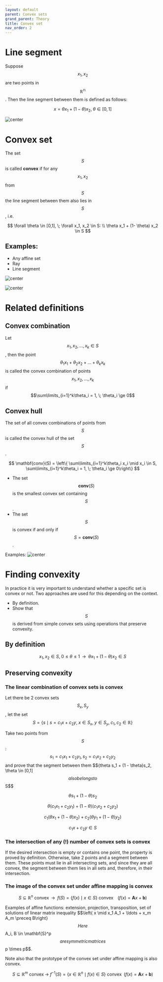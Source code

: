 ```yaml
---
layout: default
parent: Convex sets
grand_parent: Theory
title: Convex set
nav_order: 2
---
```


# Line segment
Suppose $$x_1, x_2 $$ are two points in $$\mathbb{R^n}$$. Then the line segment between them is defined as follows:

$$
x = \theta x_1 + (1 - \theta)x_2, \; \theta \in [0,1]
$$

![center](../line_segment.svg)

# Convex set
The set $$S$$ is called **convex** if for any $$x_1, x_2$$ from $$S$$ the line segment between them also lies in $$S$$, i.e. 

$$
\forall \theta \in [0,1], \; \forall x_1, x_2 \in S: \\ \theta x_1 + (1- \theta) x_2 \in S
$$

## Examples: 

* Any affine set
* Ray
* Line segment

![center](../convex_1.svg)

![center](../convex_2.svg)

# Related definitions
## Convex combination
Let $$x_1, x_2, \ldots, x_k \in S$$, then the point $$\theta_1 x_1 + \theta_2 x_2 + \ldots + \theta_k x_k$$ is called the convex combination of points $$x_1, x_2, \ldots, x_k$$ if $$\sum\limits_{i=1}^k\theta_i = 1, \; \theta_i \ge 0$$

## Convex hull
The set of all convex combinations of points from $$S$$ is called the convex hull of the set $$S$$.

$$
\mathbf{conv}(S) = \left\{ \sum\limits_{i=1}^k\theta_i x_i \mid x_i \in S, \sum\limits_{i=1}^k\theta_i = 1, \; \theta_i \ge 0\right\}
$$

* The set $$\mathbf{conv}(S)$$ is the smallest convex set containing $$S$$.
* The set $$S$$ is convex if and only if $$S = \mathbf{conv}(S)$$.


Examples:
![center](../convex_hull.svg)

# Finding convexity

In practice it is very important to understand whether a specific set is convex or not. Two approaches are used for this depending on the context.
* By definition.
* Show that $$S$$ is derived from simple convex sets using operations that preserve convexity.

## By definition

$$
x_1, x_2 \in S, \; 0 \le \theta \le 1 \;\; \rightarrow \;\; \theta x_1 + (1-\theta)x_2 \in S
$$

## Preserving convexity

### The linear combination of convex sets is convex

Let there be 2 convex sets $$S_x, S_y$$, let the set $$S = \left\{s \mid s = c_1 x + c_2 y, \; x \in S_x, \; y \in S_y, \; c_1, c_2 \in \mathbb{R}\right\}$$

Take two points from $$S$$: $$s_1 = c_1 x_1 + c_2 y_1, s_2 = c_1 x_2 + c_2 y_2$$ and prove that the segment between them $${theta s_1 + (1 - \theta)s_2, \theta \in [0,1]$$ also belongs to $$S$$

$$
\theta s_1 + (1 - \theta)s_2
$$

$$
\theta (c_1 x_1 + c_2 y_1) + (1 - \theta)(c_1 x_2 + c_2 y_2)
$$

$$
c_1 (\theta x_1 + (1 - \theta)x_2) + c_2 (\theta y_1 + (1 - \theta)y_2)
$$

$$
c_1 x + c_2 y \in S
$$

### The intersection of any (!) number of convex sets is convex

If the desired intersection is empty or contains one point, the property is proved by definition. Otherwise, take 2 points and a segment between them. These points must lie in all intersecting sets, and since they are all convex, the segment between them lies in all sets and, therefore, in their intersection.

### The image of the convex set under affine mapping is convex

$$
S \subseteq \mathbb{R}^n \text{ convex}\;\; \rightarrow \;\; f(S) = \left\{ f(x) \mid x \in S \right\} \text{ convex} \;\;\;\; \left(f(x) = \mathbf{A}x + \mathbf{b}\right)
$$

Examples of affine functions: extension, projection, transposition, set of solutions of linear matrix inequality $$\left\{ x \mid x_1 A_1 + \ldots + x_m A_m \preceq B\right}$$ Here $$A_i, B \in \mathbf{S}^p$$ are symmetric matrices $$p \times p$$. 

Note also that the prototype of the convex set under affine mapping is also convex.

$$
S \subseteq \mathbb{R}^m \text{ convex}\; \rightarrow \; f^{-1}(S) = \left\{ x \in \mathbb{R}^n \mid f(x) \in S \right\} \text{ convex} \;\; \left(f(x) = \mathbf{A}x + \mathbf{b}\right)
$$
